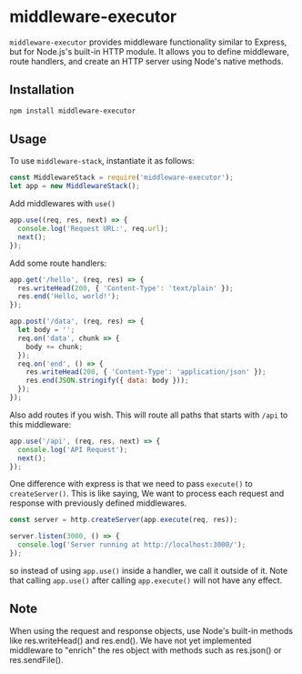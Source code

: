 # middleware-executor

`middleware-executor` provides middleware functionality similar to Express, but for Node.js's built-in HTTP module. It allows you to define middleware, route handlers, and create an HTTP server using Node's native methods.

## Installation

```bash
npm install middleware-executor
```

## Usage
To use `middleware-stack`, instantiate it as follows:

```javascript
const MiddlewareStack = require('middleware-executor');
let app = new MiddlewareStack();
```

Add middlewares with `use()`

```javascript
app.use((req, res, next) => {
  console.log('Request URL:', req.url);
  next();
});
```

Add some route handlers:

```javascript
app.get('/hello', (req, res) => {
  res.writeHead(200, { 'Content-Type': 'text/plain' });
  res.end('Hello, world!');
});

app.post('/data', (req, res) => {
  let body = '';
  req.on('data', chunk => {
    body += chunk;
  });
  req.on('end', () => {
    res.writeHead(200, { 'Content-Type': 'application/json' });
    res.end(JSON.stringify({ data: body }));
  });
});
```

Also add routes if you wish. This will route all paths that starts with `/api` to this middleware:

```javascript
app.use('/api', (req, res, next) => {
  console.log('API Request');
  next();
});
```
One difference with express is that we need to pass `execute()` to `createServer()`.
This is like saying, We want to process each request and response with previously defined middlewares.

```javascript
const server = http.createServer(app.execute(req, res));

server.listen(3000, () => {
  console.log('Server running at http://localhost:3000/');
});
```

so instead of using `app.use()` inside a handler, we call it outside of it. Note that calling `app.use()` after calling `app.execute()` will not have any effect.

## Note
When using the request and response objects, use Node's built-in methods like res.writeHead() and res.end(). We have not yet implemented middleware to "enrich" the res object with methods such as res.json() or res.sendFile().